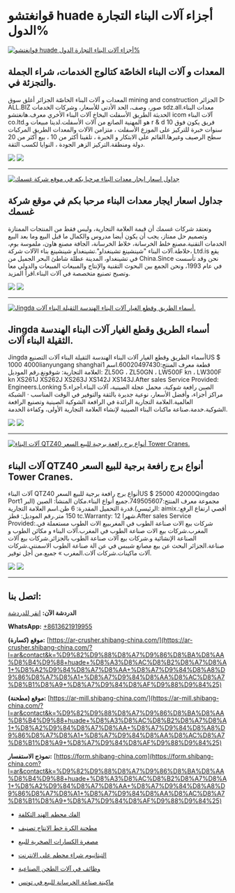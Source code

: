 # قوانغتشو huade أجزاء آلات البناء التجارة الدول%

<a href="https://swt.shibang-china.com/?l=ar&img&k=%D9%82%D9%88%D8%A7%D9%86%D8%BA%D8%AA%D8%B4%D9%88+huade+%D8%A3%D8%AC%D8%B2%D8%A7%D8%A1+%D8%A2%D9%84%D8%A7%D8%AA+%D8%A7%D9%84%D8%A8%D9%86%D8%A7%D8%A1+%D8%A7%D9%84%D8%AA%D8%AC%D8%A7%D8%B1%D8%A9+%D8%A7%D9%84%D8%AF%D9%88%D9%84%25" target="_blank">![قوانغتشو huade أجزاء آلات البناء التجارة الدول%](http://static.shibang-china.com/all-800x300/523.jpg)</a>

## المعدات و آلات البناء الخاصّة كتالوج الخدمات، شراء الجملة والتجزئة في.
المعدات و آلات البناء الخاصّة الجزائر أغلق سوق mining and construction الجزائر ▻ ALL.BIZ صور، وصف، الحد الأدنى للأسعار، وشركات الخدمات sdz.all.معدات البناء الحديثة الطريق الأسفلت البخاخ آلات البناء الأخري معرف.هانغتشو icom آلات البناء co.ltd.هو المهنية الصانع من آلات الأسفلت.لدينا مبيعات و r &amp; d فريق يكون فوق 10 سنوات خبرة للتركيز على الموزع الأسفلت ، متزامن الآلات والمعدات الطريق المركبات سطح الرصيف وغيرها.القائم على الابتكار و الخبرة ، تلقينا أكثر من 10 ، بيع أكثر من 20 دولة ومنطقة.التركيز الزهر الجودة ، النوايا لكسب الثقة.


<a href="https://whatsapp.shibangsoft.com/WhatsApp.php" target="_blank" title="WhatsApp">![](http://static.shibang-china.com/icon/whatsapp.png)</a> <a href="https://swt.shibang-china.com/?l=ar&icon&k=%D9%82%D9%88%D8%A7%D9%86%D8%BA%D8%AA%D8%B4%D9%88+huade+%D8%A3%D8%AC%D8%B2%D8%A7%D8%A1+%D8%A2%D9%84%D8%A7%D8%AA+%D8%A7%D9%84%D8%A8%D9%86%D8%A7%D8%A1+%D8%A7%D9%84%D8%AA%D8%AC%D8%A7%D8%B1%D8%A9+%D8%A7%D9%84%D8%AF%D9%88%D9%84%25" target="_blank">![](http://static.shibang-china.com/icon/chat-ar.png)</a>

---

<a href="https://swt.shibang-china.com/?l=ar&img&k=%D9%82%D9%88%D8%A7%D9%86%D8%BA%D8%AA%D8%B4%D9%88+huade+%D8%A3%D8%AC%D8%B2%D8%A7%D8%A1+%D8%A2%D9%84%D8%A7%D8%AA+%D8%A7%D9%84%D8%A8%D9%86%D8%A7%D8%A1+%D8%A7%D9%84%D8%AA%D8%AC%D8%A7%D8%B1%D8%A9+%D8%A7%D9%84%D8%AF%D9%88%D9%84%25" target="_blank">![جداول اسعار ايجار معدات البناء مرحبا بكم في موقع شركة غسمك](http://static.shibang-china.com/all-800x300/713.jpg)</a>

## جداول اسعار ايجار معدات البناء مرحبا بكم في موقع شركة غسمك
وتعتقد شركات غسمك أن قيمة العلامة التجارية، وليس فقط من المنتجات الممتازة وتصميم حل ممتاز، يجب أن يكون أيضا مدروس والكمال ما قبل البيع وما بعد البيع الخدمات التقنية.مصنع خلط الخرسانة، خلاط الخرسانة، الجافة مصنع هاون، ملموسة بوم، خلاطة.آلات البناء &quot;شينشينغ تشينغداو&quot;.تشينغداو شينشينغ بناء الآلات شركة، Ltd.is يقع في تشينغداو، المدينة عطلة شاطئ البحر الجميل من China.Since نحن وقد تأسست في عام 1993، ونحن الجمع بين البحوث التقنية والإنتاج والمبيعات المبيعات والدولي معا وتصبح تصنيع متخصصة في آلات البناء.اقرأ المزيد.


<a href="https://whatsapp.shibangsoft.com/WhatsApp.php" target="_blank" title="WhatsApp">![](http://static.shibang-china.com/icon/whatsapp.png)</a> <a href="https://swt.shibang-china.com/?l=ar&icon&k=%D9%82%D9%88%D8%A7%D9%86%D8%BA%D8%AA%D8%B4%D9%88+huade+%D8%A3%D8%AC%D8%B2%D8%A7%D8%A1+%D8%A2%D9%84%D8%A7%D8%AA+%D8%A7%D9%84%D8%A8%D9%86%D8%A7%D8%A1+%D8%A7%D9%84%D8%AA%D8%AC%D8%A7%D8%B1%D8%A9+%D8%A7%D9%84%D8%AF%D9%88%D9%84%25" target="_blank">![](http://static.shibang-china.com/icon/chat-ar.png)</a>

---

<a href="https://swt.shibang-china.com/?l=ar&img&k=%D9%82%D9%88%D8%A7%D9%86%D8%BA%D8%AA%D8%B4%D9%88+huade+%D8%A3%D8%AC%D8%B2%D8%A7%D8%A1+%D8%A2%D9%84%D8%A7%D8%AA+%D8%A7%D9%84%D8%A8%D9%86%D8%A7%D8%A1+%D8%A7%D9%84%D8%AA%D8%AC%D8%A7%D8%B1%D8%A9+%D8%A7%D9%84%D8%AF%D9%88%D9%84%25" target="_blank">![Jingda أسماء الطريق وقطع الغيار آلات البناء الهندسة الثقيلة البناء آلات.](http://static.shibang-china.com/all-800x300/864.jpg)</a>

## Jingda أسماء الطريق وقطع الغيار آلات البناء الهندسة الثقيلة البناء آلات.
Jingda أسماء الطريق وقطع الغيار آلات البناء الهندسة الثقيلة البناء آلات التصنيعUS $ 1000 4000lianyungang shanghai1 قطعة معرف المنتج:60020497430.اسم العلامة التجارية: شوقونغ.رقم الموديل: ZL50G ، ZL50GN ، LW500F kn ، LW300F kn XS261J XS262J XS263J XS142J XS143J.After sales Service Provided: Engineers.Lonking الصين رافعة شوكية، محمل عجلة الصينية، آلات البناء.أجزاء.5 مراكز أجزاء، وأفضل الأسعار، نوعية جديرة بالثقة والتوفير في الوقت المناسب &middot; الشبكة العالمية.العلامة التجارية الرائدة في الرافعة الشوكية الصينية وتصنيع الرافعة الشوكية.خدمة.صناعة ماكنات البناء الصينية لإنشاء العلامة التجارية الأولى، وكفاءة الخدمة.


<a href="https://whatsapp.shibangsoft.com/WhatsApp.php" target="_blank" title="WhatsApp">![](http://static.shibang-china.com/icon/whatsapp.png)</a> <a href="https://swt.shibang-china.com/?l=ar&icon&k=%D9%82%D9%88%D8%A7%D9%86%D8%BA%D8%AA%D8%B4%D9%88+huade+%D8%A3%D8%AC%D8%B2%D8%A7%D8%A1+%D8%A2%D9%84%D8%A7%D8%AA+%D8%A7%D9%84%D8%A8%D9%86%D8%A7%D8%A1+%D8%A7%D9%84%D8%AA%D8%AC%D8%A7%D8%B1%D8%A9+%D8%A7%D9%84%D8%AF%D9%88%D9%84%25" target="_blank">![](http://static.shibang-china.com/icon/chat-ar.png)</a>

---

<a href="https://swt.shibang-china.com/?l=ar&img&k=%D9%82%D9%88%D8%A7%D9%86%D8%BA%D8%AA%D8%B4%D9%88+huade+%D8%A3%D8%AC%D8%B2%D8%A7%D8%A1+%D8%A2%D9%84%D8%A7%D8%AA+%D8%A7%D9%84%D8%A8%D9%86%D8%A7%D8%A1+%D8%A7%D9%84%D8%AA%D8%AC%D8%A7%D8%B1%D8%A9+%D8%A7%D9%84%D8%AF%D9%88%D9%84%25" target="_blank">![آلات البناء QTZ40 أنواع برج رافعة برجية للبيع السعر Tower Cranes.](http://static.shibang-china.com/all-800x300/716.jpg)</a>

## آلات البناء QTZ40 أنواع برج رافعة برجية للبيع السعر Tower Cranes.
آلات البناء QTZ40 أنواع برج رافعة برجية للبيع السعرUS $ 25000 42000Qingdao Port1 مجموعة معرف المنتج:749505607.جميع أنواع البناء.مكان المنشأ: الصين (البر الرئيسي).قدرة التحميل المقدرة: 6 طن.اسم العلامة التجارية: aimix.أقصي ارتفاع الرفع: 150 متر.رقم الموديل: قطز tc.Warranty: 12 شهرا.After sales Service Provided:.شركات بيع الات صناعة الطوب في المغرببيع الات الطوب مستعملة في المغرب.شركات بيع الات صناعة الطوب في المغرب.آلات البناء و مكائن الطوب و الصناعة الإنشائية و.شركات بيع آلات صناعة الطوب بالجزائر.شركات بيع آلات صناعة.الجزائر البحث عن بيع مصانع شيبس في عن الة صناعة الطوب الاسمنتي.شركات آلات ماكينات.شركات آلات.المغرب » جميع.من أجل توفير.


<a href="https://whatsapp.shibangsoft.com/WhatsApp.php" target="_blank" title="WhatsApp">![](http://static.shibang-china.com/icon/whatsapp.png)</a> <a href="https://swt.shibang-china.com/?l=ar&icon&k=%D9%82%D9%88%D8%A7%D9%86%D8%BA%D8%AA%D8%B4%D9%88+huade+%D8%A3%D8%AC%D8%B2%D8%A7%D8%A1+%D8%A2%D9%84%D8%A7%D8%AA+%D8%A7%D9%84%D8%A8%D9%86%D8%A7%D8%A1+%D8%A7%D9%84%D8%AA%D8%AC%D8%A7%D8%B1%D8%A9+%D8%A7%D9%84%D8%AF%D9%88%D9%84%25" target="_blank">![](http://static.shibang-china.com/icon/chat-ar.png)</a>

---
## اتصل بنا:

**الدردشة الآن:** [انقر للدردشة](https://swt.shibang-china.com?l=ar&contact&k=%D9%82%D9%88%D8%A7%D9%86%D8%BA%D8%AA%D8%B4%D9%88+huade+%D8%A3%D8%AC%D8%B2%D8%A7%D8%A1+%D8%A2%D9%84%D8%A7%D8%AA+%D8%A7%D9%84%D8%A8%D9%86%D8%A7%D8%A1+%D8%A7%D9%84%D8%AA%D8%AC%D8%A7%D8%B1%D8%A9+%D8%A7%D9%84%D8%AF%D9%88%D9%84%25)

**WhatsApp:**  [+8613621919955](https://whatsapp.shibangsoft.com/WhatsApp.php)

**موقع (كسارة):** [https://ar-crusher.shibang-china.com/](https://ar-crusher.shibang-china.com/?l=ar&contact&k=%D9%82%D9%88%D8%A7%D9%86%D8%BA%D8%AA%D8%B4%D9%88+huade+%D8%A3%D8%AC%D8%B2%D8%A7%D8%A1+%D8%A2%D9%84%D8%A7%D8%AA+%D8%A7%D9%84%D8%A8%D9%86%D8%A7%D8%A1+%D8%A7%D9%84%D8%AA%D8%AC%D8%A7%D8%B1%D8%A9+%D8%A7%D9%84%D8%AF%D9%88%D9%84%25)

**موقع (مطحنة):** [https://ar-mill.shibang-china.com/](https://ar-mill.shibang-china.com/?l=ar&contact&k=%D9%82%D9%88%D8%A7%D9%86%D8%BA%D8%AA%D8%B4%D9%88+huade+%D8%A3%D8%AC%D8%B2%D8%A7%D8%A1+%D8%A2%D9%84%D8%A7%D8%AA+%D8%A7%D9%84%D8%A8%D9%86%D8%A7%D8%A1+%D8%A7%D9%84%D8%AA%D8%AC%D8%A7%D8%B1%D8%A9+%D8%A7%D9%84%D8%AF%D9%88%D9%84%25)

**نموذج الاستفسار:** [https://form.shibang-china.com](https://form.shibang-china.com?l=ar&contact&k=%D9%82%D9%88%D8%A7%D9%86%D8%BA%D8%AA%D8%B4%D9%88+huade+%D8%A3%D8%AC%D8%B2%D8%A7%D8%A1+%D8%A2%D9%84%D8%A7%D8%AA+%D8%A7%D9%84%D8%A8%D9%86%D8%A7%D8%A1+%D8%A7%D9%84%D8%AA%D8%AC%D8%A7%D8%B1%D8%A9+%D8%A7%D9%84%D8%AF%D9%88%D9%84%25)

* [الفك محطم الهند التكلفة](../28/%D8%A7%D9%84%D9%81%D9%83%20%D9%85%D8%AD%D8%B7%D9%85%20%D8%A7%D9%84%D9%87%D9%86%D8%AF%20%D8%A7%D9%84%D8%AA%D9%83%D9%84%D9%81%D8%A9.md)

* [مطحنة الكرة خط الانتاج تصنيف](../26/%D9%85%D8%B7%D8%AD%D9%86%D8%A9%20%D8%A7%D9%84%D9%83%D8%B1%D8%A9%20%D8%AE%D8%B7%20%D8%A7%D9%84%D8%A7%D9%86%D8%AA%D8%A7%D8%AC%20%D8%AA%D8%B5%D9%86%D9%8A%D9%81.md)

* [مصغرة الكسارات الصخرية للبيع](../29/%D9%85%D8%B5%D8%BA%D8%B1%D8%A9%20%D8%A7%D9%84%D9%83%D8%B3%D8%A7%D8%B1%D8%A7%D8%AA%20%D8%A7%D9%84%D8%B5%D8%AE%D8%B1%D9%8A%D8%A9%20%D9%84%D9%84%D8%A8%D9%8A%D8%B9.md)

* [التيتانيوم شراء محطم على الانترنت](../28/%D8%A7%D9%84%D8%AA%D9%8A%D8%AA%D8%A7%D9%86%D9%8A%D9%88%D9%85%20%D8%B4%D8%B1%D8%A7%D8%A1%20%D9%85%D8%AD%D8%B7%D9%85%20%D8%B9%D9%84%D9%89%20%D8%A7%D9%84%D8%A7%D9%86%D8%AA%D8%B1%D9%86%D8%AA.md)

* [وظائف في آلات الطحن الصناعية](../30/%D9%88%D8%B8%D8%A7%D8%A6%D9%81%20%D9%81%D9%8A%20%D8%A2%D9%84%D8%A7%D8%AA%20%D8%A7%D9%84%D8%B7%D8%AD%D9%86%20%D8%A7%D9%84%D8%B5%D9%86%D8%A7%D8%B9%D9%8A%D8%A9.md)

* [ماكينة صناعة الخرسانة للبيع في تونس](../29/%D9%85%D8%A7%D9%83%D9%8A%D9%86%D8%A9%20%D8%B5%D9%86%D8%A7%D8%B9%D8%A9%20%D8%A7%D9%84%D8%AE%D8%B1%D8%B3%D8%A7%D9%86%D8%A9%20%D9%84%D9%84%D8%A8%D9%8A%D8%B9%20%D9%81%D9%8A%20%D8%AA%D9%88%D9%86%D8%B3.md)